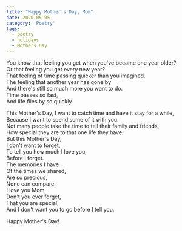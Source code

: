 ```yaml
---
title: "Happy Mother's Day, Mom"
date: 2020-05-05
category: 'Poetry'
tags:
  - poetry
  - holidays
  - Mothers Day
---
```


You know that feeling you get when you've became one year older?\
Or that feeling you get every new year?\
That feeling of time passing quicker than you imagined.<!--excerpt-->\
The feeling that another year has gone by\
And there's still so much more you want to do.\
Time passes so fast,\
And life flies by so quickly.

This Mother's Day, I want to catch time and have it stay for a while,\
Because I want to spend some of it with you.\
Not many people take the time to tell their family and friends,\
How special they are to that one life they have.\
But this Mother's Day,\
I don't want to forget,\
To tell you how much I love you,\
Before I forget.\
The memories I have\
Of the times we shared,\
Are so precious,\
None can compare.\
I love you Mom,\
Don't you ever forget,\
That you are special,\
And I don't want you to go before I tell you.

Happy Mother's Day!
